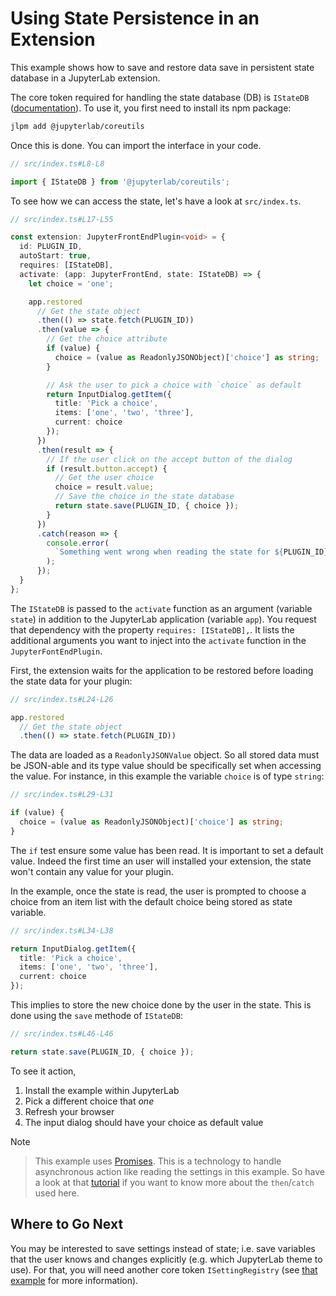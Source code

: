 # Using State Persistence in an Extension

This example shows how to save and restore data save in persistent state database
in a JupyterLab extension.

The core token required for handling the state database (DB) is
`IStateDB` ([documentation](https://jupyterlab.github.io/jupyterlab/coreutils/modules/istatedb.html)). To use it,
you first need to install its npm package:

```bash
jlpm add @jupyterlab/coreutils
```

Once this is done. You can import the interface in your code.

```ts
// src/index.ts#L8-L8

import { IStateDB } from '@jupyterlab/coreutils';
```

To see how we can access the state, let's have a look at
`src/index.ts`.

```ts
// src/index.ts#L17-L55

const extension: JupyterFrontEndPlugin<void> = {
  id: PLUGIN_ID,
  autoStart: true,
  requires: [IStateDB],
  activate: (app: JupyterFrontEnd, state: IStateDB) => {
    let choice = 'one';

    app.restored
      // Get the state object
      .then(() => state.fetch(PLUGIN_ID))
      .then(value => {
        // Get the choice attribute
        if (value) {
          choice = (value as ReadonlyJSONObject)['choice'] as string;
        }

        // Ask the user to pick a choice with `choice` as default
        return InputDialog.getItem({
          title: 'Pick a choice',
          items: ['one', 'two', 'three'],
          current: choice
        });
      })
      .then(result => {
        // If the user click on the accept button of the dialog
        if (result.button.accept) {
          // Get the user choice
          choice = result.value;
          // Save the choice in the state database
          return state.save(PLUGIN_ID, { choice });
        }
      })
      .catch(reason => {
        console.error(
          `Something went wrong when reading the state for ${PLUGIN_ID}.\n${reason}`
        );
      });
  }
};
```

The `IStateDB` is passed to the `activate` function as an
argument (variable `state`) in addition to the JupyterLab application
(variable `app`). You request that dependency with the property
`requires: [IStateDB],`. It lists the additional arguments
you want to inject into the `activate` function in the `JupyterFontEndPlugin`.

First, the extension waits for the application to be restored before
loading the state data for your plugin:

<!-- prettier-ignore-start -->
```ts
// src/index.ts#L24-L26

app.restored
  // Get the state object
  .then(() => state.fetch(PLUGIN_ID))
```
<!-- prettier-ignore-end -->

The data are loaded as a `ReadonlyJSONValue` object. So all stored data must be
JSON-able and its type value should be specifically set when accessing the value.
For instance, in this example the variable `choice` is of type `string`:

```ts
// src/index.ts#L29-L31

if (value) {
  choice = (value as ReadonlyJSONObject)['choice'] as string;
}
```

The `if` test ensure some value has been read. It is important to set a default value.
Indeed the first time an user will installed your extension, the state won't contain
any value for your plugin.

In the example, once the state is read, the user is prompted to choose a choice from
an item list with the default choice being stored as state variable.

```ts
// src/index.ts#L34-L38

return InputDialog.getItem({
  title: 'Pick a choice',
  items: ['one', 'two', 'three'],
  current: choice
});
```

This implies to store the new choice done by the user in the state. This is done
using the `save` methode of `IStateDB`:

```ts
// src/index.ts#L46-L46

return state.save(PLUGIN_ID, { choice });
```

To see it action,

1. Install the example within JupyterLab
2. Pick a different choice that _one_
3. Refresh your browser
4. The input dialog should have your choice as default value

Note

> This example uses [Promises](https://developer.mozilla.org/en-US/docs/Web/JavaScript/Reference/Global_Objects/Promise).
> This is a technology to handle asynchronous action like reading
> the settings in this example. So have a look at that [tutorial](https://scotch.io/tutorials/javascript-promises-for-dummies)
> if you want to know more about the `then`/`catch` used here.

## Where to Go Next

You may be interested to save settings instead of state; i.e. save variables that the
user knows and changes explicitly (e.g. which JupyterLab theme to use). For that, you
will need another core token `ISettingRegistry` (see [that example](../settings/README.md)
for more information).
